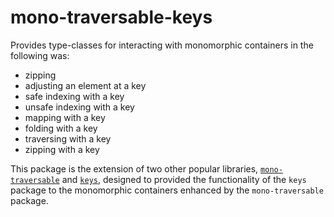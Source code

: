 # mono-traversable-keys

Provides type-classes for interacting with monomorphic containers in the following was:

 * zipping
 * adjusting an element at a key
 * safe indexing with a key
 * unsafe indexing with a key
 * mapping with a key
 * folding with a key
 * traversing with a key
 * zipping with a key

This package is the extension of two other popular libraries, [`mono-traversable`](http://hackage.haskell.org/package/mono-traversable) and [`keys`](http://hackage.haskell.org/package/keys), designed to provided the functionality of the `keys` package to the monomorphic containers enhanced by the `mono-traversable` package.